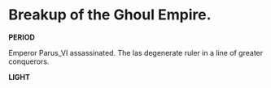 <!-- .slide: data-background="#ffffff" -->
# Breakup of the Ghoul Empire.

**PERIOD**

Emperor Parus_VI assassinated. The las degenerate ruler in a line of greater conquerors.

**LIGHT**
